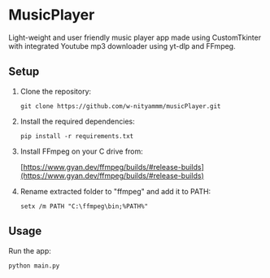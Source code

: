 # MusicPlayer

Light-weight and user friendly music player app made using CustomTkinter with integrated Youtube mp3 downloader using yt-dlp and FFmpeg.

## Setup

1. Clone the repository:
   ```
   git clone https://github.com/w-nityammm/musicPlayer.git
   ```

2. Install the required dependencies:
   ```
   pip install -r requirements.txt
   ```

3. Install FFmpeg on your C drive from:
   
   [https://www.gyan.dev/ffmpeg/builds/#release-builds](https://www.gyan.dev/ffmpeg/builds/#release-builds)
   
4. Rename extracted folder to "ffmpeg" and add it to PATH:
   ```
   setx /m PATH "C:\ffmpeg\bin;%PATH%"
   ```   

## Usage

Run the app:

```
python main.py
```   
